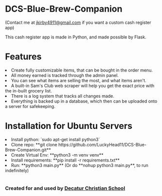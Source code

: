 # DCS-Blue-Brew-Companion



(Contact me at jkirby4911@gmail.com if you want a custom cash register app)

This cash register app is made in Python, and made possible by Flask.
<h1>Features</h1>
<li>Create fully customizable items, that can be bought in the order menu.</li>
<li>All money earned is tracked through the admin panel.</li>
<li>You can see what items are selling the most, and what items aren't.</li>
<li>A built-in Sam's Club web scraper will help you get the exact price with the in-built grocery list.</li>
<li>There is a log system that tracks all changes made.</li>
<li>Everything is backed up in a database, which then can be uploaded onto a server for safekeeping.</li>

<h1>Installation for Ubuntu Servers</h1>
<li>Install python: `sudo apt-get install python3`</li>
<li>Clone repo: **git clone https://github.com/LuckyHead11/DCS-Blue-Brew-Companion.git**</li>
<li>Create Virtual Env: **python3 -m venv venv**</li>
<li>Install requirements: **pip install -r requirements.txt**</li>
<li>Run: **python3 main.py** (Or do **nohup python3 main.py**, to run indefinitely)</li>


<br/>
<h3> Created for and used by <a href="https://www.decaturchristian.net"> Decatur Christian School <a/> </h3>

